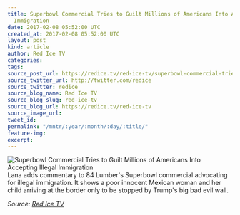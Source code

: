 ```yaml
---
title: Superbowl Commercial Tries to Guilt Millions of Americans Into Accepting Illegal
  Immigration
date: 2017-02-08 05:52:00 UTC
created_at: 2017-02-08 05:52:00 UTC
layout: post
kind: article
author: Red Ice TV
categories: 
tags: 
source_post_url: https://redice.tv/red-ice-tv/superbowl-commercial-tries-to-guilt-millions-of-americans-into-accepting-illegal-immigration
source_twitter_url: http://twitter.com/redice
source_twitter: redice
source_blog_name: Red Ice TV
source_blog_slug: red-ice-tv
source_blog_url: https://redice.tv/red-ice-tv
source_image_url: 
tweet_id: 
permalink: "/mntr/:year/:month/:day/:title/"
feature-img: 
excerpt: 
---
```

<img align="left" alt="Superbowl Commercial Tries to Guilt Millions of Americans Into Accepting Illegal Immigration" src="https://rdice.net/a/c/t/17/Superbowl-Commercial-Guilt-Millions-Into-Accepting-Illegal-Immigration.9cd7b47f.jpg"> Lana adds commentary to 84 Lumber's Superbowl commercial advocating for illegal immigration. It shows a poor innocent Mexican woman and her child arriving at the border only to be stopped by Trump's big bad evil wall.<div class="">
    <i>Source: <a href="https://redice.tv/red-ice-tv">Red Ice TV</a></i>
</div>
